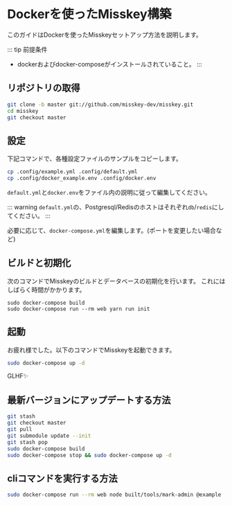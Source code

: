 Dockerを使ったMisskey構築
================================================================

このガイドはDockerを使ったMisskeyセットアップ方法を説明します。

::: tip 前提条件
- dockerおよびdocker-composeがインストールされていること。
:::

リポジトリの取得
----------------------------------------------------------------
```bash
git clone -b master git://github.com/misskey-dev/misskey.git
cd misskey
git checkout master
```

設定
----------------------------------------------------------------
下記コマンドで、各種設定ファイルのサンプルをコピーします。

```bash
cp .config/example.yml .config/default.yml
cp .config/docker_example.env .config/docker.env
```

`default.yml`と`docker.env`をファイル内の説明に従って編集してください。

::: warning
`default.yml`の、Postgresql/Redisのホストはそれぞれ`db`/`redis`にしてください。
:::

必要に応じて、`docker-compose.yml`を編集します。(ポートを変更したい場合など)

ビルドと初期化
----------------------------------------------------------------
次のコマンドでMisskeyのビルドとデータベースの初期化を行います。
これにはしばらく時間がかかります。

``` shell
sudo docker-compose build
sudo docker-compose run --rm web yarn run init
```

起動
----------------------------------------------------------------
お疲れ様でした。以下のコマンドでMisskeyを起動できます。

```bash
sudo docker-compose up -d
```

GLHF✨

最新バージョンにアップデートする方法
----------------------------------------------------------------
```bash
git stash
git checkout master
git pull
git submodule update --init
git stash pop
sudo docker-compose build
sudo docker-compose stop && sudo docker-compose up -d
```

cliコマンドを実行する方法
----------------------------------------------------------------
```bash
sudo docker-compose run --rm web node built/tools/mark-admin @example
```
